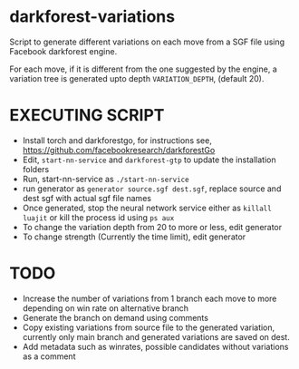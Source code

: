 # darkforest-variations

Script to generate different variations on each move from a SGF file using Facebook darkforest engine. 

For each move, if it is different from the one suggested by the engine, a variation tree is generated upto depth `VARIATION_DEPTH`, (default 20).


# EXECUTING SCRIPT

- Install torch and darkforestgo, for instructions see, https://github.com/facebookresearch/darkforestGo
- Edit, `start-nn-service` and `darkforest-gtp` to update the installation folders
- Run, start-nn-service as `./start-nn-service`
- run generator as `generator source.sgf dest.sgf`, replace source and dest sgf with actual sgf file names
- Once generated, stop the neural network service either as `killall luajit` or kill the process id using `ps aux`
- To change the variation depth from 20 to more or less, edit generator
- To change strength (Currently the time limit), edit generator

# TODO
- Increase the number of variations from 1 branch each move to more depending on win rate on alternative branch
- Generate the branch on demand using comments
- Copy existing variations from source file to the generated variation, currently only main branch and generated variations are saved on dest.
- Add metadata such as winrates, possible candidates without variations as a comment
